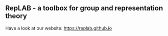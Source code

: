 ## RepLAB - a toolbox for group and representation theory

Have a look at our website: https://replab.github.io
